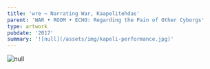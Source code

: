 ```yaml
---
title: 'wre ~ Narrating War, Kaapelitehdas'
parent: 'WAR • ROOM • ECHO: Regarding the Pain of Other Cyborgs'
type: artwork
pubdate: '2017'
summary: '![null](/assets/img/kapeli-performance.jpg)'
---
```

![null](/assets/img/narrating-war.jpg)
